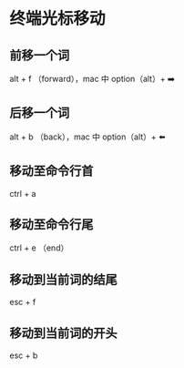 # 终端光标移动

## 前移一个词

alt + f （forward），mac 中 option（alt）+ ➡️

## 后移一个词

alt + b （back），mac 中 option（alt）+ ⬅️

## 移动至命令行首

ctrl + a

## 移动至命令行尾

ctrl + e （end）

## 移动到当前词的结尾

esc + f

## 移动到当前词的开头

esc + b
